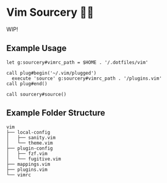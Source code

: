 # Vim Sourcery 🧙‍♂️

WIP!

## Example Usage

```vim
let g:sourcery#vimrc_path = $HOME . '/.dotfiles/vim'

call plug#begin('~/.vim/plugged')
  execute 'source' g:sourcery#vimrc_path . '/plugins.vim'
call plug#end()

call sourcery#source()
```

## Example Folder Structure

```
vim
├── local-config
│   ├── sanity.vim
│   └── theme.vim
├── plugin-config
│   ├── fzf.vim
│   └── fugitive.vim
├── mappings.vim
├── plugins.vim
└── vimrc
```
